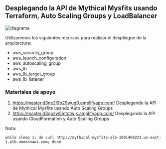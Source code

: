 ## Desplegando la API de Mythical Mysfits usando Terraform, Auto Scaling Groups y LoadBalancer

![diagrama](/assets/diagrama.jpeg)

Utilizaremos los siguientes recursos para realizar el despliegue de la arquitectura:

- aws_security_group
- aws_launch_configuration
- aws_autoscaling_group
- aws_lb
- aws_lb_target_group
- aws_lb_listener

### Materiales de apoyo

1. https://master.d3ne2l9b29wug0.amplifyapp.com/ Desplegando la API de Mythical Mysfits usando Auto Scaling Groups
2. https://master.d3qozw5mtctwjk.amplifyapp.com/ Desplegando la API usando CloudFormation y Auto Scaling Groups

Nota: 

`while sleep 1; do curl http://mythical-mysfits-alb-1091469221.us-east-1.elb.amazonaws.com; done`